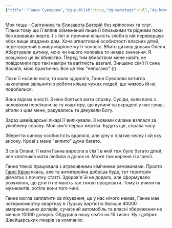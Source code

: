 ```yaml
---
{"title":"Ганна Суворова","dg-publish":true,"dg-metatags":null,"dg-home":null,"permalink":"/sim-ya-suvorovih/ganna/","dgPassFrontmatter":true,"noteIcon":""}
---
```


Моя теща - [Салтичиха](https://uk.m.wikipedia.org/wiki/%D0%A1%D0%B0%D0%BB%D1%82%D0%B8%D0%BA%D0%BE%D0%B2%D0%B0_%D0%94%D0%B0%D1%80'%D1%8F_%D0%9C%D0%B8%D0%BA%D0%BE%D0%BB%D0%B0%D1%97%D0%B2%D0%BD%D0%B0) та [Єлизавета Баторій](https://uk.m.wikipedia.org/wiki/%D0%84%D0%BB%D0%B8%D0%B7%D0%B0%D0%B2%D0%B5%D1%82%D0%B0_%D0%91%D0%B0%D1%82%D0%BE%D1%80%D1%96%D0%B9) без кріпосних та слуг. Тільки тому що її вплив обмежений лише її близькими та рідними поки без кривавих жертв. І з тієї ж причини кількість злоби в ній перевершує обох вище згаданих дам. Хоча зґвалтовані  особистості власних дітей, перетворений в живу маріонетку її чоловік. Вбито дитину доньки Олени. Абортували дитину, мою чи іншого чоловіка то немає значення. Я розцінюю це як вбивство. Перед тим вбивством мене навіть не повідомили про такі наміри та вагітність взагалі. Знищено сім'ї її сина Василя, мою практично. Все це теж "непогано" (((. 

Поки її носили ноги, та мала здоров'я, Ганна Суворова встигла наклепами звільнити з роботи кілька чужих людей, що чимось їй не подобалися.

Вона відома в місті. З нею бояться мати справу. Сусіди, коли вона з чоловіком переїхали на ту квартиру, що купили на вкрадені у нас гроші, вітали з цим мене, радувались та дякували Богу.

Зараз швейцарські лікарі її вилікували. З новими силами взялася за улюблену справу. Моя сім'я перша жертва. Будуть ще, справа часу.

Зберегти синову особистість вдалося, але ціну я платив чесну і ой яку високу. Крові з мене "випито" дуже багато.

З слів Олени, її мати Ганна виросла в сім'ї в якій теж було багато дітей, але хлопчиків мати любила а дочок ні. Може там коріння її агресії.

Ганна тяжко працювала з агресивними хімічними речовинами. Просто [Гарлі Квінн](https://uk.m.wikipedia.org/wiki/%D0%93%D0%B0%D1%80%D0%BB%D1%96_%D0%9A%D0%B2%D1%96%D0%BD%D0%BD) якась, але та антигеройка добріша буде, тут територія дівчаток з початку статті.  Здоров'я їй не додало, але сформувало розуміння, що діти її не мають так тяжко працювати. Тому їх вчили на музикантів, хотіли вони того чині. 

Ганна могла заплатити за лікування, це у нас нічого немає, Ганна має чотирикімнатну квартиру в Луцьку вартістю бвльше 40000 американських доларів, сучасний автомобіль та власні збереження не менше 10000 доларів. Обдурила нашу сім'ю на 15 тисяч. Ну і добрих Швейцарських лікарів за компанію.